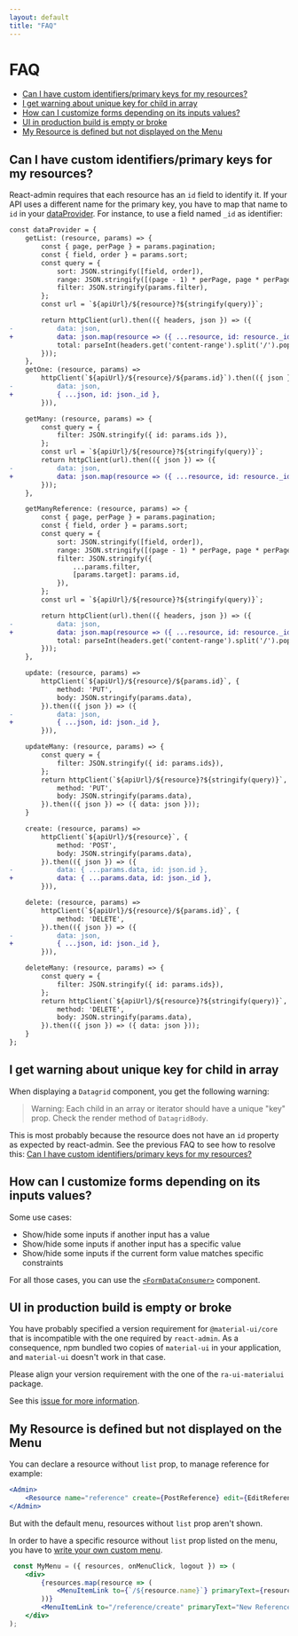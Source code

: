 ```yaml
---
layout: default
title: "FAQ"
---
```


# FAQ

- [Can I have custom identifiers/primary keys for my resources?](#can-i-have-custom-identifiersprimary-keys-for-my-resources)
- [I get warning about unique key for child in array](#i-get-warning-about-unique-key-for-child-in-array)
- [How can I customize forms depending on its inputs values?](#how-can-i-customize-forms-depending-on-its-inputs-values)
- [UI in production build is empty or broke](#ui-in-production-build-is-empty-or-broke)
- [My Resource is defined but not displayed on the Menu](#my-resource-is-defined-but-not-displayed-on-the-menu)

## Can I have custom identifiers/primary keys for my resources?

React-admin requires that each resource has an `id` field to identify it. If your API uses a different name for the primary key, you have to map that name to `id` in your [dataProvider](./DataProviders.md). For instance, to use a field named `_id` as identifier:

```diff
const dataProvider = {
    getList: (resource, params) => {
        const { page, perPage } = params.pagination;
        const { field, order } = params.sort;
        const query = {
            sort: JSON.stringify([field, order]),
            range: JSON.stringify([(page - 1) * perPage, page * perPage - 1]),
            filter: JSON.stringify(params.filter),
        };
        const url = `${apiUrl}/${resource}?${stringify(query)}`;

        return httpClient(url).then(({ headers, json }) => ({
-           data: json,
+           data: json.map(resource => ({ ...resource, id: resource._id }) ),
            total: parseInt(headers.get('content-range').split('/').pop(), 10),
        }));
    },
    getOne: (resource, params) =>
        httpClient(`${apiUrl}/${resource}/${params.id}`).then(({ json }) => ({
-           data: json,
+           { ...json, id: json._id },
        })),

    getMany: (resource, params) => {
        const query = {
            filter: JSON.stringify({ id: params.ids }),
        };
        const url = `${apiUrl}/${resource}?${stringify(query)}`;
        return httpClient(url).then(({ json }) => ({ 
-           data: json,
+           data: json.map(resource => ({ ...resource, id: resource._id }) ),
        }));
    },

    getManyReference: (resource, params) => {
        const { page, perPage } = params.pagination;
        const { field, order } = params.sort;
        const query = {
            sort: JSON.stringify([field, order]),
            range: JSON.stringify([(page - 1) * perPage, page * perPage - 1]),
            filter: JSON.stringify({
                ...params.filter,
                [params.target]: params.id,
            }),
        };
        const url = `${apiUrl}/${resource}?${stringify(query)}`;

        return httpClient(url).then(({ headers, json }) => ({
-           data: json,
+           data: json.map(resource => ({ ...resource, id: resource._id }) ),
            total: parseInt(headers.get('content-range').split('/').pop(), 10),
        }));
    },

    update: (resource, params) =>
        httpClient(`${apiUrl}/${resource}/${params.id}`, {
            method: 'PUT',
            body: JSON.stringify(params.data),
        }).then(({ json }) => ({ 
-           data: json,
+           { ...json, id: json._id },
        })),

    updateMany: (resource, params) => {
        const query = {
            filter: JSON.stringify({ id: params.ids}),
        };
        return httpClient(`${apiUrl}/${resource}?${stringify(query)}`, {
            method: 'PUT',
            body: JSON.stringify(params.data),
        }).then(({ json }) => ({ data: json }));
    }

    create: (resource, params) =>
        httpClient(`${apiUrl}/${resource}`, {
            method: 'POST',
            body: JSON.stringify(params.data),
        }).then(({ json }) => ({
-           data: { ...params.data, id: json.id },
+           data: { ...params.data, id: json._id },
        })),

    delete: (resource, params) =>
        httpClient(`${apiUrl}/${resource}/${params.id}`, {
            method: 'DELETE',
        }).then(({ json }) => ({ 
-           data: json,
+           { ...json, id: json._id },
        })),

    deleteMany: (resource, params) => {
        const query = {
            filter: JSON.stringify({ id: params.ids}),
        };
        return httpClient(`${apiUrl}/${resource}?${stringify(query)}`, {
            method: 'DELETE',
            body: JSON.stringify(params.data),
        }).then(({ json }) => ({ data: json }));
    }
};
```

## I get warning about unique key for child in array

When displaying a `Datagrid` component, you get the following warning:

> Warning: Each child in an array or iterator should have a unique "key" prop.
> Check the render method of `DatagridBody`.

This is most probably because the resource does not have an `id` property as expected by react-admin. See the previous FAQ to see how to resolve this: [Can I have custom identifiers/primary keys for my resources?](#can-i-have-custom-identifiersprimary-keys-for-my-resources)

## How can I customize forms depending on its inputs values?

Some use cases:

- Show/hide some inputs if another input has a value
- Show/hide some inputs if another input has a specific value
- Show/hide some inputs if the current form value matches specific constraints

For all those cases, you can use the [`<FormDataConsumer>`](https://marmelab.com/react-admin/Inputs.html#linking-two-inputs) component.

## UI in production build is empty or broke

You have probably specified a version requirement for `@material-ui/core` that is incompatible with the one required by `react-admin`. As a consequence, npm bundled two copies of `material-ui` in your application, and `material-ui` doesn't work in that case.

Please align your version requirement with the one of the `ra-ui-materialui` package.

See this [issue for more information](https://github.com/marmelab/react-admin/issues/1782).

## My Resource is defined but not displayed on the Menu

You can declare a resource without `list` prop, to manage reference for example:

```jsx
<Admin>
    <Resource name="reference" create={PostReference} edit={EditReference} />
</Admin>
```

But with the default menu, resources without `list` prop aren't shown.

In order to have a specific resource without `list` prop listed on the menu, you have to [write your own custom menu](./Theming.md#using-a-custom-menu).

```jsx
 const MyMenu = ({ resources, onMenuClick, logout }) => (
    <div>
        {resources.map(resource => (
            <MenuItemLink to={`/${resource.name}`} primaryText={resource.name} onClick={onMenuClick} />
        ))}
        <MenuItemLink to="/reference/create" primaryText="New Reference" onClick={onMenuClick} />
    </div>
);
```
